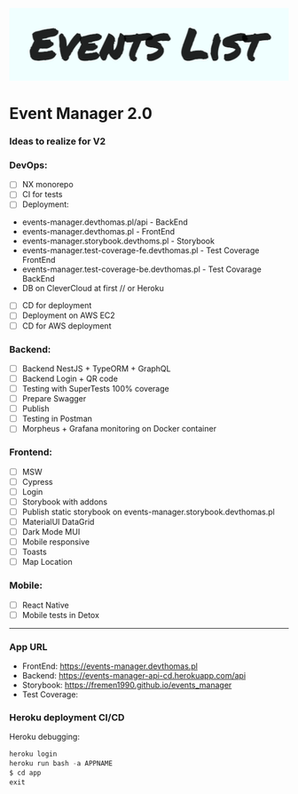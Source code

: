 ![img_1.png](server/assets/img_1.png)


# Event Manager 2.0

### Ideas to realize for V2

### DevOps:

- [ ] NX monorepo
- [ ] CI for tests
- [ ] Deployment:
-  events-manager.devthomas.pl/api - BackEnd
-  events-manager.devthomas.pl - FrontEnd
-  events-manager.storybook.devthoms.pl - Storybook 
-  events-manager.test-coverage-fe.devthomas.pl - Test Coverage FrontEnd
-  events-manager.test-coverage-be.devthomas.pl - Test Covarage  BackEnd 
- DB on CleverCloud at first // or Heroku
- [ ] CD for deployment
- [ ] Deployment on AWS EC2
- [ ] CD for AWS deployment

### Backend:

- [ ] Backend NestJS + TypeORM + GraphQL
- [ ] Backend Login + QR code
- [ ] Testing with SuperTests 100% coverage
- [ ] Prepare Swagger
- [ ] Publish
- [ ] Testing in Postman
- [ ] Morpheus + Grafana monitoring on Docker container

 ###  Frontend:

- [ ] MSW
- [ ] Cypress
- [ ] Login
- [ ] Storybook with addons
- [ ] Publish static storybook on events-manager.storybook.devthomas.pl
- [ ] MaterialUI DataGrid
- [ ] Dark Mode MUI
- [ ] Mobile responsive
- [ ] Toasts
- [ ] Map Location

 ### Mobile:

- [ ] React Native
- [ ] Mobile tests in Detox

------

### App URL

- FrontEnd: https://events-manager.devthomas.pl
- Backend: https://events-manager-api-cd.herokuapp.com/api
- Storybook: https://fremen1990.github.io/events_manager
- Test Coverage: 

### Heroku deployment CI/CD

Heroku debugging:
```ts
heroku login
heroku run bash -a APPNAME
$ cd app
exit
```
